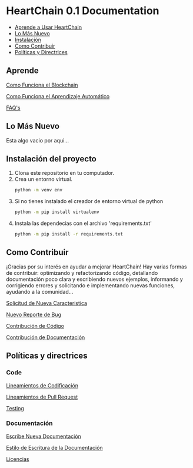 # HeartChain 0.1 Documentation
* [Aprende a Usar HeartChain](#learn)
* [Lo Más Nuevo](#releases)
* [Instalación](#instalacion)
* [Como Contribuir](#contribute)
* [Políticas y Directrices](#legal)

<a id="learn"></a>
## Aprende

 [Como Funciona el Blockchain](blockchain.md)

 [Como Funciona el Aprendizaje Automático]()

 [FAQ's]()

<a id="releases"></a>
## Lo Más Nuevo

Esta algo vacio por aqui...

<a id="instalación"></a>
## Instalación del proyecto

1. Clona este repositorio en tu computador.
2. Crea un entorno virtual.
    ```bash
    python -m venv env
    ```
3. Si no tienes instalado el creador de entorno virtual de python
    ```bash
    python -m pip install virtualenv
    ```
4. Instala las dependecias con el archivo 'requirements.txt'
    ```bash
    python -m pip install -r requirements.txt
    ```

<a id="contribute"></a>
## Como Contribuir
¡Gracias por su interés en ayudar a mejorar HeartChain! Hay varias formas de contribuir: optimizando y refactorizando código, detallando documentación poco clara y escribiendo nuevos ejemplos, informando y corrigiendo errores y solicitando e implementando nuevas funciones, ayudando a la comunidad...

[Solicitud de Nueva Caracteristica]()

[Nuevo Reporte de Bug]()

[Contribución de Código](howToPR.md)

[Contribución de Documentación](howToPR.md)

<a id="contribute"></a>
## Políticas y directrices

### Code
 [Lineamientos de Codificación]()

 [Lineamientos de Pull Request]()

 [Testing]()

 ### Documentación

 [Escribe Nueva Documentación]()

 [Estilo de Escritura de la Documentación]()

 [Licencias](license.md)